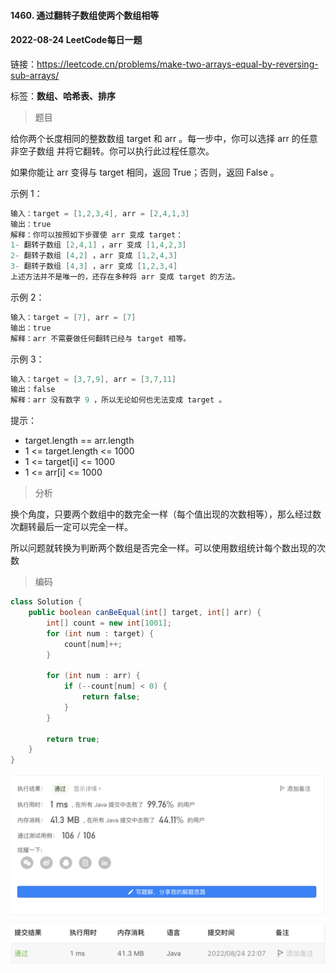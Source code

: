 #### 1460. 通过翻转子数组使两个数组相等

#### 2022-08-24 LeetCode每日一题

链接：https://leetcode.cn/problems/make-two-arrays-equal-by-reversing-sub-arrays/

标签：**数组、哈希表、排序**

> 题目

给你两个长度相同的整数数组 target 和 arr 。每一步中，你可以选择 arr 的任意 非空子数组 并将它翻转。你可以执行此过程任意次。

如果你能让 arr 变得与 target 相同，返回 True；否则，返回 False 。

示例 1：

```java
输入：target = [1,2,3,4], arr = [2,4,1,3]
输出：true
解释：你可以按照如下步骤使 arr 变成 target：
1- 翻转子数组 [2,4,1] ，arr 变成 [1,4,2,3]
2- 翻转子数组 [4,2] ，arr 变成 [1,2,4,3]
3- 翻转子数组 [4,3] ，arr 变成 [1,2,3,4]
上述方法并不是唯一的，还存在多种将 arr 变成 target 的方法。
```

示例 2：

```java
输入：target = [7], arr = [7]
输出：true
解释：arr 不需要做任何翻转已经与 target 相等。
```

示例 3：

```java
输入：target = [3,7,9], arr = [3,7,11]
输出：false
解释：arr 没有数字 9 ，所以无论如何也无法变成 target 。
```


提示：

- target.length == arr.length
- 1 <= target.length <= 1000
- 1 <= target[i] <= 1000
- 1 <= arr[i] <= 1000

> 分析

换个角度，只要两个数组中的数完全一样（每个值出现的次数相等），那么经过数次翻转最后一定可以完全一样。

所以问题就转换为判断两个数组是否完全一样。可以使用数组统计每个数出现的次数

> 编码

```java
class Solution {
    public boolean canBeEqual(int[] target, int[] arr) {
        int[] count = new int[1001];
        for (int num : target) {
            count[num]++;
        }

        for (int num : arr) {
            if (--count[num] < 0) {
                return false;
            }
        }

        return true;
    }
}
```

![image-20220824220814673](1460.通过翻转子数组使两个数组相等.assets/image-20220824220814673-1350095.png)